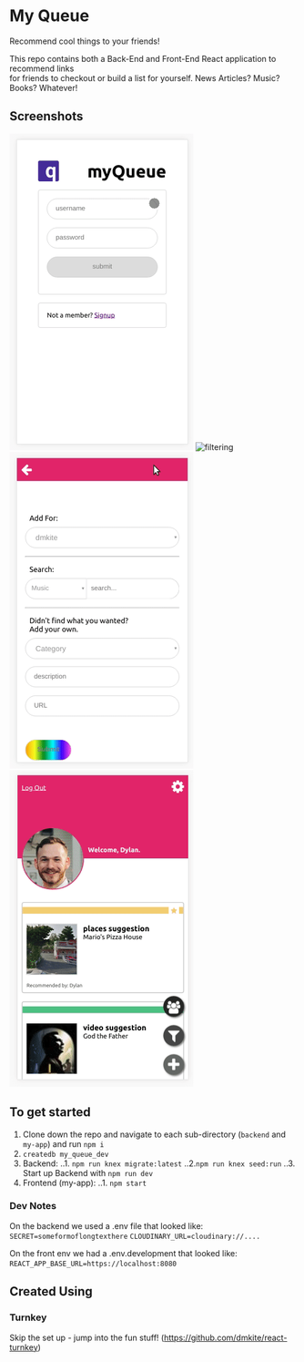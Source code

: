 # My Queue
Recommend cool things to your friends!<br>

This repo contains both a Back-End and Front-End React application to recommend links<br>
for friends to checkout or build a list for yourself. News Articles? Music? Books? Whatever!<br>

## Screenshots
![logging in](screenshots/login.gif "Logging in to myQueue")
![filtering](screenshots/fitler.gif "filtering content")
![using Omnisearch](screenshots/omnisearch.gif "using omni search")
![editing color](screenshots/colorchange.gif "Changing settings for profile")



## To get started 
1. Clone down the repo and navigate to each sub-directory (`backend` and `my-app`) and run `npm i`
2. `createdb my_queue_dev`
3. Backend:
..1. `npm run knex migrate:latest`
..2.`npm run knex seed:run`
..3. Start up Backend with `npm run dev`
4. Frontend (my-app):
..1. `npm start`

### Dev Notes
On the backend we used a .env file that looked like: <br>
`SECRET=someformoflongtexthere`
`CLOUDINARY_URL=cloudinary://....`

On the front env we had a .env.development that looked like: <br>
`REACT_APP_BASE_URL=https://localhost:8080`

## Created Using 

### Turnkey
Skip the set up - jump into the fun stuff!
(https://github.com/dmkite/react-turnkey)
